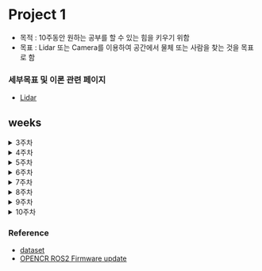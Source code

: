 # Project 1
- 목적 : 10주동안 원하는 공부를 할 수 있는 힘을 키우기 위함
- 목표 : Lidar 또는 Camera를 이용하여 공간에서 물체 또는 사람을 찾는 것을 목표로 함 

### 세부목표 및 이론 관련 페이지
- [Lidar](https://leechaeyoung.notion.site/Project-1-6-week-c49e2e6a25a94d4eaaea8f429ecd9bb1?pvs=4)

## weeks

<details>
<summary>3주차</summary>

<!-- summary 아래 한칸 공백 두어야함 -->
1. Simple 2D LiDAR Odometry using ICP

2. https://define.tistory.com/entry/2D-LiDAR-Odometry-using-Simple-ICP

3. Example : Deutsches Museum Dataset

![result](https://user-images.githubusercontent.com/38591115/131035413-87ea1f84-cdfe-4247-a838-bd3b5607e0fb.gif)
4. TEST RESULT
![2010](./imgs/2010.png)

![lidar_result](./imgs/lidar.png)
</details>


<details>
<summary>4주차 </summary>

<!-- summary 아래 한칸 공백 두어야함 -->
1. How to using 360cam
- [connection , simple](./360cam/README.md)
2. As a result of applying segmentation
- method : mask RCNN
![result](./360cam/result_img/draw.png)

3. Next weeks
- goals 1
    - Calibration of FISHEYE camera model
    - Method of 6dof pose estmation
- goals 2
    - Using Turtlebot SLAM!
    - To associate an estimated object pose on a map
</details>
<details>
<summary>5주차 </summary>

<!-- summary 아래 한칸 공백 두어야함 -->
## 접은 제목
접은 내용
</details>


<details>
<summary>6주차 </summary>

<!-- summary 아래 한칸 공백 두어야함 -->
## 접은 제목
접은 내용
</details>

<details>
<summary>7주차 </summary>

<!-- summary 아래 한칸 공백 두어야함 -->
## 접은 제목
접은 내용
</details>

<details>
<summary>8주차 </summary>

<!-- summary 아래 한칸 공백 두어야함 -->
## 접은 제목
접은 내용
</details>

<details>
<summary>9주차 </summary>

<!-- summary 아래 한칸 공백 두어야함 -->
## 접은 제목
접은 내용
</details>

<details>
<summary>10주차 </summary>

<!-- summary 아래 한칸 공백 두어야함 -->
## 접은 제목
접은 내용
</details>


### Reference
- [dataset](https://github.com/awesomedata/awesome-public-datasets)
- [OPENCR ROS2 Firmware update](https://leesangwon0114.github.io/ros2/2022/01/06/ROS2_TurtleBot3_3.OpenCR-%EC%84%A4%EC%B9%98.html)
